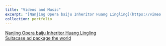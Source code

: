 ```yaml
---
title: "Videos and Music"
excerpt: "[Nanjing Opera baiju Inheritor Huang Lingling](https://vimeo.com/884091741)<br>[Suitacase ad:package the world](https://vimeo.com/884151606)"
collection: portfolio
---
```

[Nanjing Opera baiju Inheritor Huang Lingling](https://vimeo.com/884091741)<br>[Suitacase ad package the world](https://vimeo.com/884151606)
